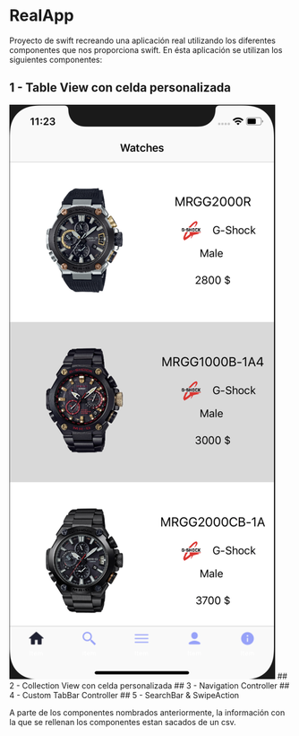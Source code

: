 # RealApp

Proyecto de swift recreando una aplicación real utilizando los diferentes componentes que nos proporciona swift. 
En ésta aplicación se utilizan los siguientes componentes:
 ## 1 - Table View con celda personalizada
<img src="https://github.com/alin19xx/RealApp/blob/master/AppReal/Assets.xcassets/Assets%20Github%20Readme/TableView.imageset/Captura%20de%20pantalla%202019-03-08%20a%20las%2011.23.58.png"> 
 ## 2 - Collection View con celda personalizada
 ## 3 - Navigation Controller
 ## 4 - Custom TabBar Controller
 ## 5 - SearchBar & SwipeAction

A parte de los componentes nombrados anteriormente, la información con la que se rellenan los componentes estan sacados de
un csv.
